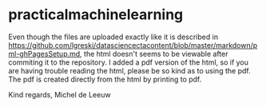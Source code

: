 # practicalmachinelearning

Even though the files are uploaded exactly like it is described in https://github.com/lgreski/datasciencectacontent/blob/master/markdown/pml-ghPagesSetup.md, the html doesn't seems to be viewable after commiting it to the repository.
I added a pdf version of the html, so if you are having trouble reading the html, please be so kind as to using the pdf. The pdf is created directly from the html by printing to pdf.

Kind regards,
Michel de Leeuw
